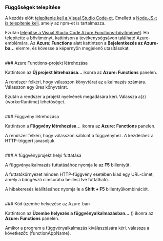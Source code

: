 ### <a name="install-dependencies"></a>Függőségek telepítése

A kezdés előtt <a href="https://go.microsoft.com/fwlink/?linkid=2016593" target="_blank">telepítenie kell a Visual Studio Code-ot</a>. Emellett a <a href="https://go.microsoft.com/fwlink/?linkid=2016195" target="_blank">Node.JS-t is telepítenie kell</a>, amely az npm-et is tartalmazza.

Ezután <a href="https://go.microsoft.com/fwlink/?linkid=2016800" target="_blank">telepítse a Visual Studio Code Azure Functions-bővítményét</a>. Ha telepítette a bővítményt, kattintson a tevékenységsávon található Azure-emblémára. Az **Azure: Functions** alatt kattintson a **Bejelentkezés az Azure-ba...** elemre, és kövesse a képernyőn megjelenő utasításokat.

<br/>
### <a name="create-an-azure-functions-project"></a>Azure Functions-projekt létrehozása

Kattintson az **Új projekt létrehozása…** ikonra az **Azure: Functions** panelen.

A rendszer felkéri, hogy válasszon könyvtárat az alkalmazás számára. Válasszon egy üres könyvtárat.

Ezután a rendszer a projekt nyelvének megadására kéri. Válassza a(z) {workerRuntime} lehetőséget.

<br/>
### <a name="create-a-function"></a>Függvény létrehozása

Kattintson a **Függvény létrehozása…** ikonra az **Azure: Functions** panelen.

A rendszer felkéri, hogy válasszon sablont a függvényhez. A kezdéshez a HTTP-triggert javasoljuk.

<br/>
### <a name="run-your-function-project-locally"></a>A függvényprojekt helyi futtatása

A függvényalkalmazás futtatásához nyomja le az **F5** billentyűt.

A futtatókörnyezet minden HTTP-függvény esetében kiad egy URL-címet, amely a böngésző címsorába beillesztve futtatható.

A hibakeresés leállításához nyomja le a **Shift + F5** billentyűkombinációt.

<br/>
### <a name="deploy-your-code-to-azure"></a>Kód üzembe helyezése az Azure-ban

Kattintson az **Üzembe helyezés a függvényalkalmazásban…** (<ChevronUp/>) ikonra az **Azure: Functions** panelen.

Amikor a program a függvényalkalmazás kiválasztására kéri, válassza a következőt: {functionAppName}.
